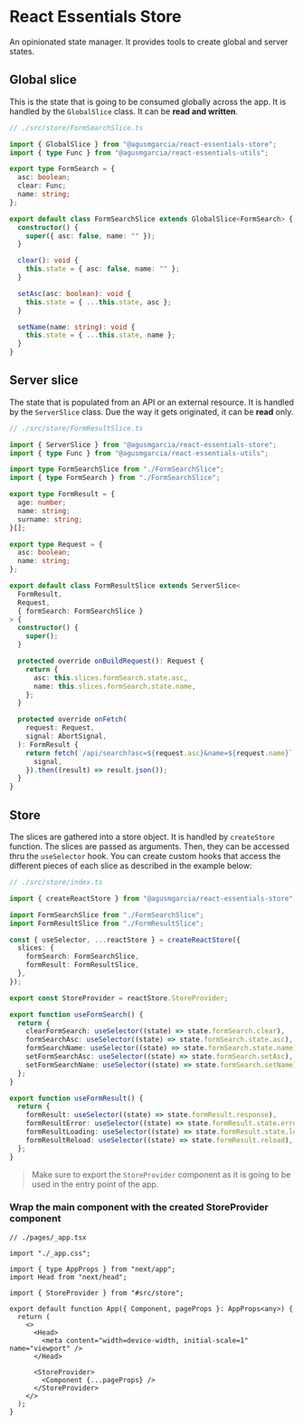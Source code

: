 # React Essentials Store

An opinionated state manager. It provides tools to create global and server states.

## Global slice

This is the state that is going to be consumed globally across the app. It is handled by the `GlobalSlice` class. It can be **read and written**.

```ts
// ./src/store/FormSearchSlice.ts

import { GlobalSlice } from "@agusmgarcia/react-essentials-store";
import { type Func } from "@agusmgarcia/react-essentials-utils";

export type FormSearch = {
  asc: boolean;
  clear: Func;
  name: string;
};

export default class FormSearchSlice extends GlobalSlice<FormSearch> {
  constructor() {
    super({ asc: false, name: "" });
  }

  clear(): void {
    this.state = { asc: false, name: "" };
  }

  setAsc(asc: boolean): void {
    this.state = { ...this.state, asc };
  }

  setName(name: string): void {
    this.state = { ...this.state, name };
  }
}
```

## Server slice

The state that is populated from an API or an external resource. It is handled by the `ServerSlice` class. Due the way it gets originated, it can be **read** only.

```ts
// ./src/store/FormResultSlice.ts

import { ServerSlice } from "@agusmgarcia/react-essentials-store";
import { type Func } from "@agusmgarcia/react-essentials-utils";

import type FormSearchSlice from "./FormSearchSlice";
import { type FormSearch } from "./FormSearchSlice";

export type FormResult = {
  age: number;
  name: string;
  surname: string;
}[];

export type Request = {
  asc: boolean;
  name: string;
};

export default class FormResultSlice extends ServerSlice<
  FormResult,
  Request,
  { formSearch: FormSearchSlice }
> {
  constructor() {
    super();
  }

  protected override onBuildRequest(): Request {
    return {
      asc: this.slices.formSearch.state.asc,
      name: this.slices.formSearch.state.name,
    };
  }

  protected override onFetch(
    request: Request,
    signal: AbortSignal,
  ): FormResult {
    return fetch(`/api/search?asc=${request.asc}&name=${request.name}`, {
      signal,
    }).then((result) => result.json());
  }
}
```

## Store

The slices are gathered into a store object. It is handled by `createStore` function. The slices are passed as arguments. Then, they can be accessed thru the `useSelector` hook. You can create custom hooks that access the different pieces of each slice as described in the example below:

```typescript
// ./src/store/index.ts

import { createReactStore } from "@agusmgarcia/react-essentials-store";

import FormSearchSlice from "./FormSearchSlice";
import FormResultSlice from "./FormResultSlice";

const { useSelector, ...reactStore } = createReactStore({
  slices: {
    formSearch: FormSearchSlice,
    formResult: FormResultSlice,
  },
});

export const StoreProvider = reactStore.StoreProvider;

export function useFormSearch() {
  return {
    clearFormSearch: useSelector((state) => state.formSearch.clear),
    formSearchAsc: useSelector((state) => state.formSearch.state.asc),
    formSearchName: useSelector((state) => state.formSearch.state.name),
    setFormSearchAsc: useSelector((state) => state.formSearch.setAsc),
    setFormSearchName: useSelector((state) => state.formSearch.setName),
  };
}

export function useFormResult() {
  return {
    formResult: useSelector((state) => state.formResult.response),
    formResultError: useSelector((state) => state.formResult.state.error),
    formResultLoading: useSelector((state) => state.formResult.state.loading),
    formResultReload: useSelector((state) => state.formResult.reload),
  };
}
```

> Make sure to export the `StoreProvider` component as it is going to be used in the entry point of the app.

### Wrap the main component with the created StoreProvider component

```tsx
// ./pages/_app.tsx

import "./_app.css";

import { type AppProps } from "next/app";
import Head from "next/head";

import { StoreProvider } from "#src/store";

export default function App({ Component, pageProps }: AppProps<any>) {
  return (
    <>
      <Head>
        <meta content="width=device-width, initial-scale=1" name="viewport" />
      </Head>

      <StoreProvider>
        <Component {...pageProps} />
      </StoreProvider>
    </>
  );
}
```
